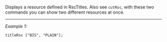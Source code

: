 Displays a resource defined in RscTitles. Also see `cutRsc`, with these two commands you can show two different resources at once.


---
*Example 1:*
```sqf
titleRsc ["BIS", "PLAIN"];
```